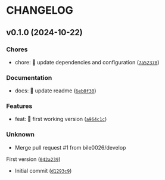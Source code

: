 # CHANGELOG


## v0.1.0 (2024-10-22)

### Chores

* chore: 📌 update dependencies and configuration ([`7a52378`](https://github.com/bile0026/wunderground_to_influx/commit/7a52378031009acb6541dd5bd249a79a16183f5b))

### Documentation

* docs: 📝 update readme ([`6eb0f30`](https://github.com/bile0026/wunderground_to_influx/commit/6eb0f30fe73710d2899a2e5abf528b5206b0b11f))

### Features

* feat: 🎉 first working version ([`a964c1c`](https://github.com/bile0026/wunderground_to_influx/commit/a964c1c06337aba00b4f448d829692460f0def93))

### Unknown

* Merge pull request #1 from bile0026/develop

First version ([`042a239`](https://github.com/bile0026/wunderground_to_influx/commit/042a2391ed614a6bd1abd77e69293f4b198cc97f))

* Initial commit ([`d1293c9`](https://github.com/bile0026/wunderground_to_influx/commit/d1293c91f7177886bc788b392ff9ade23b0ca96a))
